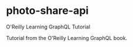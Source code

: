 # photo-share-api
O'Reilly Learning GraphQL Tutorial

Tutorial from the O'Reilly Learning GraphQL book.
